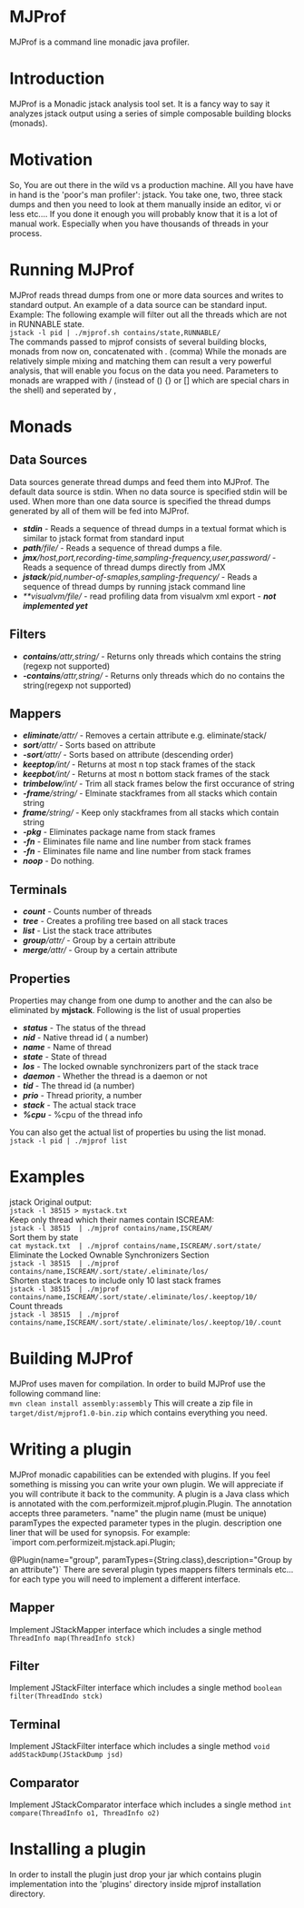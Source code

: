 MJProf
=======
MJProf is a command line monadic java profiler.

Introduction
=============
MJProf is a Monadic jstack analysis tool set. It is a fancy way to say it analyzes jstack output using a series of simple composable building blocks (monads).

Motivation
==========
So, You are out there in the wild vs a production machine. All you have have in hand is the 'poor's man profiler': jstack.
You take one, two, three stack dumps and then you need to look at them manually inside an editor, vi or less etc....
If you done it enough you will probably know that it is a lot of manual work. Especially when you have thousands of threads in your process.



Running MJProf
===========
MJProf reads thread dumps from one or more data sources and writes to standard output.  An example of a data source can be standard input. 
Example: The following example will filter out all the threads which are not in RUNNABLE state.  
`jstack -l pid | ./mjprof.sh contains/state,RUNNABLE/`  
The commands passed to mjprof consists of several building blocks, monads from now on, concatenated with . (comma)
While the monads are relatively simple mixing and matching them can result a very powerful 
analysis, that will enable you focus on the data you need.
Parameters to monads are wrapped with / (instead of () {} or [] which are special chars in the shell) and seperated by ,


Monads 
======

Data Sources
------------
Data sources generate thread dumps and feed them into MJProf. The default data source is stdin. When no data source is specified stdin will be used.
When more than one data source is specified the thread dumps generated by all of them will be fed into MJProf.
* _**stdin**_  - Reads a sequence of thread dumps in a textual format which is similar to jstack format from standard input  
* _**path**/file/_  - Reads a sequence of thread dumps  a file. 
* _**jmx**/host,port,recording-time,sampling-frequency,user,password/_  - Reads a sequence of thread dumps directly from JMX  
* _**jstack**/pid,number-of-smaples,sampling-frequency/_  - Reads a sequence of thread dumps  by running jstack command line  
* _**visualvm/file/_  - read profiling data from visualvm xml export - *****not implemented yet*****

Filters
-------
* _**contains**/attr,string/_  - Returns only threads which contains the string (regexp not supported)
* _**-contains**/attr,string/_  - Returns only threads which do no contains the string(regexp not supported)

Mappers
-------
* _**eliminate**/attr/_         - Removes a certain attribute e.g. eliminate/stack/
* _**sort**/attr/_              - Sorts based on attribute
* _**-sort**/attr/_             - Sorts based on attribute (descending order)
* _**keeptop**/int/_            - Returns at most n top stack frames of the stack
* _**keepbot**/int/_            - Returns at most n bottom stack frames of the stack
* _**trimbelow**/int/_          - Trim all stack frames below the first occurance of string 
* _**-frame**/string/_       - Elminate stackframes from all stacks which contain string
* _**frame**/string/_       - Keep only stackframes from all stacks which contain string
* _**-pkg**_                 - Eliminates package name from stack frames
* _**-fn**_                 - Eliminates file name and line number  from stack frames
* _**-fn**_                 - Eliminates file name and line number  from stack frames
* _**noop**_                     - Do nothing.

Terminals
---------
* _**count**_                   - Counts number of threads
* _**tree**_                    - Creates a profiling tree based on all stack traces
* _**list**_                    - List the stack trace attributes
* _**group**/attr/_             - Group by a certain attribute
* _**merge**/attr/_             - Group by a certain attribute

Properties
----------
Properties may change from one dump to another and the can also be eliminated by **mjstack**.
Following is the list of usual properties  
* _**status**_          - The status of the thread
* _**nid**_             - Native thread id ( a number)
* _**name**_            - Name of thread
* _**state**_           - State of thread
* _**los**_             - The locked ownable synchronizers part of the stack trace
* _**daemon**_          - Whether the thread is a daemon or not
* _**tid**_             - The thread id (a number)
* _**prio**_            - Thread priority, a number
* _**stack**_           - The actual stack trace
* _**%cpu**_            - %cpu of the thread info

You can also get the actual list of properties bu using the list monad.  
`jstack -l pid | ./mjprof list`

Examples
=============
jstack Original output:  
`jstack -l 38515 > mystack.txt`  
Keep only thread which their names contain ISCREAM:  
`jstack -l 38515  | ./mjprof contains/name,ISCREAM/`  
Sort them by state  
`cat mystack.txt  | ./mjprof contains/name,ISCREAM/.sort/state/`  
Eliminate the Locked Ownable Synchronizers Section  
`jstack -l 38515  | ./mjprof contains/name,ISCREAM/.sort/state/.eliminate/los/`  
Shorten stack traces to include only 10 last stack frames  
`jstack -l 38515  | ./mjprof contains/name,ISCREAM/.sort/state/.eliminate/los/.keeptop/10/`  
Count threads  
`jstack -l 38515  | ./mjprof contains/name,ISCREAM/.sort/state/.eliminate/los/.keeptop/10/.count`



Building MJProf
=============
MJProf uses maven for compilation. In order to build MJProf use the following command line:  
`mvn clean install assembly:assembly`
This will create a zip file in `target/dist/mjprof1.0-bin.zip` which contains everything you need.


Writing a plugin
===============

MJProf monadic capabilities can be extended with plugins. If you feel something is missing you can write your own plugin. 
We will appreciate if you will contribute it back to the community. 
A plugin is a Java class which is annotated with the com.performizeit.mjprof.plugin.Plugin. The annotation accepts three parameters. "name" the
plugin name (must be unique) paramTypes the expected parameter types in the plugin. description one liner that will be used for 
synopsis. For example:  
`import com.performizeit.mjstack.api.Plugin;

@Plugin(name="group", paramTypes={String.class},description="Group by an attribute")`
There are several plugin types mappers filters terminals etc... for each type you will  need to implement a different interface.

Mapper
------
Implement JStackMapper interface which includes a single method 
`ThreadInfo map(ThreadInfo stck)`

Filter
------
Implement JStackFilter interface which includes a single method 
`boolean filter(ThreadIndo stck)`

Terminal
------
Implement JStackFilter interface which includes a single method 
`void addStackDump(JStackDump jsd)` 

Comparator
------
Implement JStackComparator interface which includes a single method 
`int compare(ThreadInfo o1, ThreadInfo o2)`



Installing a plugin
============
In order to install the plugin just drop your jar which contains plugin implementation  into the 'plugins' directory 
inside mjprof installation directory.
